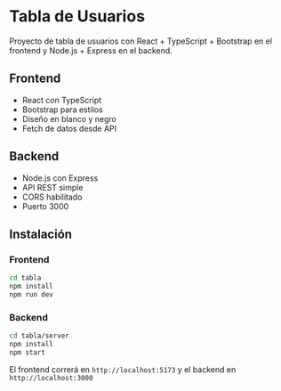 # Tabla de Usuarios

Proyecto de tabla de usuarios con React + TypeScript + Bootstrap en el frontend y Node.js + Express en el backend.

## Frontend

- React con TypeScript
- Bootstrap para estilos
- Diseño en blanco y negro
- Fetch de datos desde API

## Backend

- Node.js con Express
- API REST simple
- CORS habilitado
- Puerto 3000

## Instalación

### Frontend
```bash
cd tabla
npm install
npm run dev
```

### Backend
```bash
cd tabla/server
npm install
npm start
```

El frontend correrá en `http://localhost:5173` y el backend en `http://localhost:3000`
